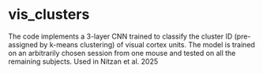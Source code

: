 # vis_clusters 

The code implements a 3-layer CNN trained to classify the cluster ID (pre-assigned by k-means clustering) of visual cortex units. The model is trained on an arbitrarily chosen session from one mouse and tested on all the remaining subjects. Used in Nitzan et al. 2025 